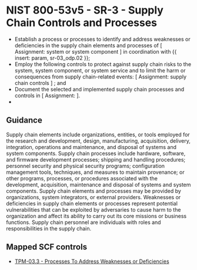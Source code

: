# NIST 800-53v5 - SR-3 - Supply Chain Controls and Processes
- Establish a process or processes to identify and address weaknesses or deficiencies in the supply chain elements and processes of \[ Assignment: system or system component \] in coordination with {{ insert: param, sr-03_odp.02 }};
- Employ the following controls to protect against supply chain risks to the system, system component, or system service and to limit the harm or consequences from supply chain-related events: \[ Assignment: supply chain controls \] ; and
- Document the selected and implemented supply chain processes and controls in \[ Assignment:  \].
- 
## Guidance
Supply chain elements include organizations, entities, or tools employed for the research and development, design, manufacturing, acquisition, delivery, integration, operations and maintenance, and disposal of systems and system components. Supply chain processes include hardware, software, and firmware development processes; shipping and handling procedures; personnel security and physical security programs; configuration management tools, techniques, and measures to maintain provenance; or other programs, processes, or procedures associated with the development, acquisition, maintenance and disposal of systems and system components. Supply chain elements and processes may be provided by organizations, system integrators, or external providers. Weaknesses or deficiencies in supply chain elements or processes represent potential vulnerabilities that can be exploited by adversaries to cause harm to the organization and affect its ability to carry out its core missions or business functions. Supply chain personnel are individuals with roles and responsibilities in the supply chain.
## Mapped SCF controls
- [TPM-03.3 - Processes To Address Weaknesses or Deficiencies](../scf/tpm-033-processestoaddressweaknessesordeficiencies.md)